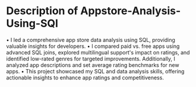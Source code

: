 #  Description of Appstore-Analysis-Using-SQl
•	I led a comprehensive app store data analysis using SQL, providing valuable insights for developers. 
•	I compared paid vs. free apps using advanced SQL joins, explored multilingual support's impact on ratings, and identified low-rated genres for targeted improvements. Additionally, I analyzed app descriptions and set average rating benchmarks for new apps.
•	This project showcased my SQL and data analysis skills, offering actionable insights to enhance app ratings and competitiveness.

